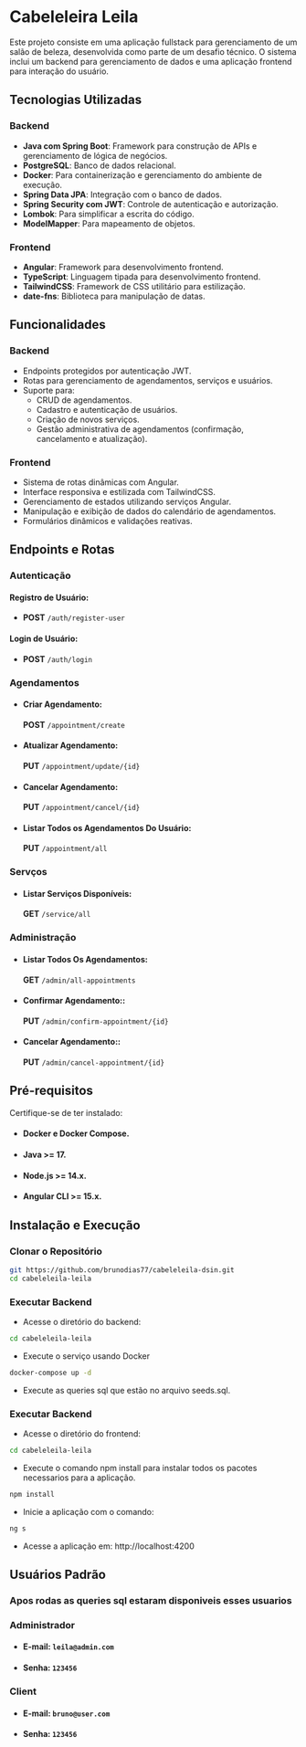 # Cabeleleira Leila

Este projeto consiste em uma aplicação fullstack para gerenciamento de um salão de beleza, desenvolvida como parte de um desafio técnico. O sistema inclui um backend para gerenciamento de dados e uma aplicação frontend para interação do usuário.

## Tecnologias Utilizadas

### Backend
- **Java com Spring Boot**: Framework para construção de APIs e gerenciamento de lógica de negócios.
- **PostgreSQL**: Banco de dados relacional.
- **Docker**: Para containerização e gerenciamento do ambiente de execução.
- **Spring Data JPA**: Integração com o banco de dados.
- **Spring Security com JWT**: Controle de autenticação e autorização.
- **Lombok**: Para simplificar a escrita do código.
- **ModelMapper**: Para mapeamento de objetos.

### Frontend
- **Angular**: Framework para desenvolvimento frontend.
- **TypeScript**: Linguagem tipada para desenvolvimento frontend.
- **TailwindCSS**: Framework de CSS utilitário para estilização.
- **date-fns**: Biblioteca para manipulação de datas.

## Funcionalidades

### Backend

- Endpoints protegidos por autenticação JWT.
- Rotas para gerenciamento de agendamentos, serviços e usuários.
- Suporte para:
  - CRUD de agendamentos.
  - Cadastro e autenticação de usuários.
  - Criação de novos serviços.
  - Gestão administrativa de agendamentos (confirmação, cancelamento e atualização).

### Frontend
- Sistema de rotas dinâmicas com Angular.
- Interface responsiva e estilizada com TailwindCSS.
- Gerenciamento de estados utilizando serviços Angular.
- Manipulação e exibição de dados do calendário de agendamentos.
- Formulários dinâmicos e validações reativas.

## Endpoints e Rotas

### Autenticação

#### Registro de Usuário:
- **POST** `/auth/register-user`




#### Login de Usuário:
- **POST** `/auth/login`


### Agendamentos
- #### Criar Agendamento:
    **POST** `/appointment/create`

- #### Atualizar Agendamento:
    **PUT** `/appointment/update/{id}`

- #### Cancelar Agendamento:
    **PUT** `/appointment/cancel/{id}`

- #### Listar Todos os Agendamentos Do Usuário:
    **PUT** `/appointment/all`

### Servços
- #### Listar Serviços Disponíveis:
    **GET** `/service/all`

### Administração
- #### Listar Todos Os Agendamentos:
    **GET** `/admin/all-appointments`
- #### Confirmar Agendamento::
    **PUT** `/admin/confirm-appointment/{id}`
- #### Cancelar Agendamento::
    **PUT** `/admin/cancel-appointment/{id}`

## Pré-requisitos
Certifique-se de ter instalado:

- #### Docker e Docker Compose.
- #### Java >= 17.
- #### Node.js >= 14.x.
- #### Angular CLI >= 15.x.

## Instalação e Execução

### Clonar o Repositório

```bash
git https://github.com/brunodias77/cabeleleila-dsin.git
cd cabeleleila-leila
```

### Executar Backend

- Acesse o diretório do backend:
```bash
cd cabeleleila-leila
```
- Execute o serviço usando Docker
```bash
docker-compose up -d
```
- Execute as queries sql que estão no arquivo seeds.sql.
### Executar Backend
 - Acesse o diretório do frontend:
```bash
cd cabeleleila-leila
```
- Execute o comando npm install para instalar todos os pacotes necessarios para a aplicação.
```bash
npm install
```
- Inicie a aplicação com o comando:
```bash
ng s
```
- Acesse a aplicação em: http://localhost:4200

## Usuários Padrão
### Apos rodas as queries sql estaram disponiveis esses usuarios
### Administrador
- #### E-mail: `leila@admin.com`
- #### Senha: `123456`

### Client
- #### E-mail: `bruno@user.com`
- #### Senha: `123456`